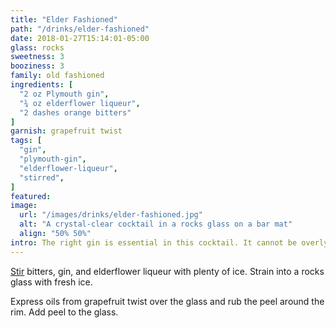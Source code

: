 ```yaml
---
title: "Elder Fashioned"
path: "/drinks/elder-fashioned"
date: 2018-01-27T15:14:01-05:00
glass: rocks
sweetness: 3
booziness: 3
family: old fashioned
ingredients: [
  "2 oz Plymouth gin",
  "¾ oz elderflower liqueur",
  "2 dashes orange bitters"
]
garnish: grapefruit twist
tags: [
  "gin",
  "plymouth-gin",
  "elderflower-liqueur",
  "stirred",
]
featured: 
image:
  url: "/images/drinks/elder-fashioned.jpg"
  alt: "A crystal-clear cocktail in a rocks glass on a bar mat"
  align: "50% 50%"
intro: The right gin is essential in this cocktail. It cannot be overly piney or floral. Stick with Plymouth if you can. In a pinch, you can get away with Hendrick’s and its cucumber flavor. Most other gins I’ve tried have not fared as well.
---
```

[Stir](/techniques/stirring/) bitters, gin, and elderflower liqueur with plenty of ice. Strain into a rocks glass with fresh ice.

Express oils from grapefruit twist over the glass and rub the peel around the rim. Add peel to the glass.

